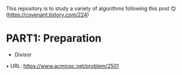 This repository is to study a variety of algorithms following this post 😊(https://covenant.tistory.com/224)

# PART1: Preparation
 - Divisor
 
  • URL: https://www.acmicpc.net/problem/2501
